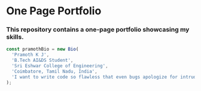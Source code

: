 # One Page Portfolio
### This repository contains a one-page portfolio showcasing my skills.

```js
const pramothBio = new Bio(
  'Pramoth K J',
  'B.Tech AI&DS Student',
  'Sri Eshwar College of Engineering',
  'Coimbatore, Tamil Nadu, India',
  'I want to write code so flawless that even bugs apologize for intruding!'
);
```




